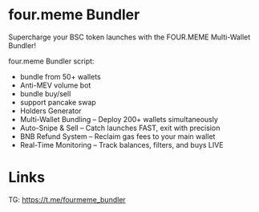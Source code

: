 # four.meme Bundler
Supercharge your BSC token launches with the FOUR.MEME Multi-Wallet Bundler!

four.meme Bundler script:
- bundle from 50+ wallets
- Anti-MEV volume bot
- bundle buy/sell
- support pancake swap
- Holders Generator
- Multi-Wallet Bundling – Deploy 200+ wallets simultaneously
- Auto-Snipe & Sell – Catch launches FAST, exit with precision
- BNB Refund System – Reclaim gas fees to your main wallet
- Real-Time Monitoring – Track balances, filters, and buys LIVE

# Links
TG: https://t.me/fourmeme_bundler
